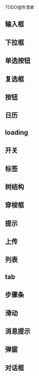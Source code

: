 TODO组件清单

## 输入框

## 下拉框

## 单选按钮

## 复选框

## 按钮

## 日历

## loading

## 开关

## 标签

## 树结构

## 穿梭框

## 提示

## 上传

## 列表

## tab

## 步骤条

## 滑动

## 消息提示

## 弹窗

## 对话框
